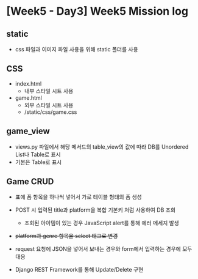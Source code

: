 # [Week5 - Day3] Week5 Mission log

## static
  - css 파일과 이미지 파일 사용을 위해 static 폴더를 사용

## CSS
  - index.html
    - 내부 스타일 시트 사용
  - game.html
    - 외부 스타일 시트 사용
    - /static/css/game.css

## game_view
  - views.py 파일에서 해당 메서드의 table_view의 값에 따라 DB를 Unordered List나 Table로 표시
  - 기본은 Table로 표시

## Game CRUD
  - 표에 폼 항목을 하나씩 넣어서 가로 테이블 형태의 폼 생성
  - POST 시 입력된 title과 platform을 복합 기본키 처럼 사용하여 DB 조회
    - 조회된 아이템이 있는 경우 JavaScript alert를 통해 에러 메세지 발생

  - <del>platform과 genre 항목을 select 태그로 변경</del>

  - request 요청에 JSON을 넣어서 보내는 경우와 form에서 입력하는 경우에 모두 대응

  - Django REST Framework를 통해 Update/Delete 구현